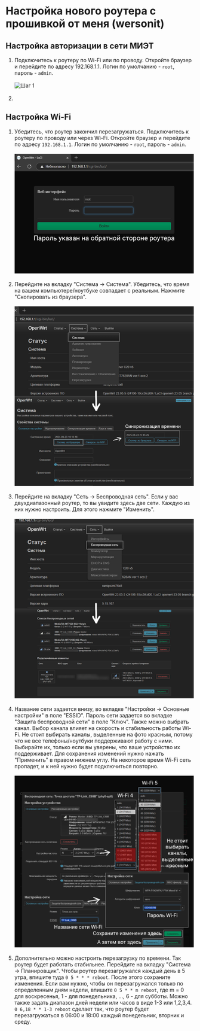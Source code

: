 # Настройка нового роутера с прошивкой от меня (wersonit)<br>

## Настройка авторизации в сети МИЭТ<br>

1. Подключитесь к роутеру по Wi-Fi или по проводу. Откройте браузер и перейдите по адресу 192.168.1.1. Логин по умолчанию - `root`, пароль - `admin`. <br><br>
![Шаг 1](/images/wersonit/wersonit_8021x_auth_1.jpg)<br><br>
2. 

## Настройка Wi-Fi<br>

1. Убедитесь, что роутер закончил перезагружаться. Подключитесь к роутеру по проводу или через Wi-Fi. 
Откройте браузер и перейдите по адресу `192.168.1.1`. Логин по умолчанию - `root`, пароль - `admin`.<br><br>
![Wi-Fi, шаг 1](/images/wersonit/wersonit_new_wifi_1.jpg)<br><br>
2. Перейдите на вкладку "Система -> Система". Убедитесь, что время на вашем компьютере/ноутбуке совпадает с реальным. 
Нажмите "Скопировать из браузера".<br><br>
![Wi-Fi, шаг 2](/images/wersonit/wersonit_new_wifi_2.jpg)<br><br>
3. Перейдите на вкладку "Сеть -> Беспроводная сеть". Если у вас двухдиапазонный роутер, то вы увидите здесь две сети. 
Каждую из них нужно настроить. Для этого нажмите "Изменить".<br><br>
![Wi-Fi, шаг 3](/images/wersonit/wersonit_new_wifi_3.jpg)<br><br>
4. Название сети задается внизу, во вкладке "Настройки -> Основные настройки" в поле "ESSID". 
Пароль сети задается во вкладке "Защита беспроводной сети" в поле "Ключ". Также можно выбрать канал. 
Выбор канала влияет на скорость и стабильность работы Wi-Fi. Не стоит выбирать каналы, выделенные на фото красным, потому что не все телефоны/ноутбуки поддерживают работу с ними. 
Выбирайте их, только если вы уверены, что ваше устройство их поддерживает. Для сохранения изменений нужно нажать "Применить" в правом нижнем углу. 
На некоторое время Wi-Fi сеть пропадет, и к ней нужно будет подключиться повторно.<br><br>
![Wi-Fi, шаг 4](/images/wersonit/wersonit_new_wifi_4.jpg)<br><br>
5. Дополнительно можно настроить перезагрузку по времени. Так роутер будет работать стабильнее. Перейдите на вкладку "Система -> Планировщик". 
Чтобы роутер перезагружался каждый день в 5 утра, впишите туда `0 5 * * * reboot`. После этого сохраните изменения. 
Если вам нужно, чтобы он перезагружался только по определенным дням недели, впишите `0 5 * * m reboot`, где m = 0 для воскресенья, 1 - для понедельника, ..., 6 - для субботы. 
Можно также задать диапазон дней недели или часов в виде 1-3 или 1,2,3,4. `0 6,18 * * 1-3 reboot` сделает так, что роутер будет перезагружаться в 06:00 и 18:00 каждый понедельник, вторник и среду.<br><br><br>

